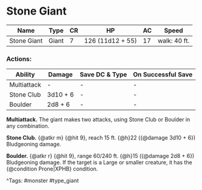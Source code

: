 # Stone Giant

| Name | Type | CR | HP | AC | Speed |
|------|------|----|----|----|-------|
| Stone Giant | Giant | 7 | 126 (11d12 + 55) | 17 | walk: 40 ft. |

### Actions:

| Ability | Damage | Save DC & Type | On Successful Save |
|---------|--------|----------------|--------------------|
| Multiattack | - | - | - |
| Stone Club | 3d10 + 6 | - | - |
| Boulder | 2d8 + 6 | - | - |


**Multiattack.** The giant makes two attacks, using Stone Club or Boulder in any combination.

**Stone Club.** {@atkr m} {@hit 9}, reach 15 ft. {@h}22 ({@damage 3d10 + 6}) Bludgeoning damage.

**Boulder.** {@atkr r} {@hit 9}, range 60/240 ft. {@h}15 ({@damage 2d8 + 6}) Bludgeoning damage. If the target is a Large or smaller creature, it has the {@condition Prone|XPHB} condition.

^Tags: #monster #type_giant